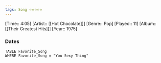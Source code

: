```yaml
---
tags: Song ⭐⭐⭐⭐⭐ 
---
```

[Time:: 4:05]
[Artist:: [[Hot Chocolate]]]
[Genre:: Pop]
[Played:: 11]
[Album:: [[Their Greatest Hits]]]
[Year:: 1975]
### Dates
````dataview
TABLE Favorite_Song
WHERE Favorite_Song = "You Sexy Thing"
````